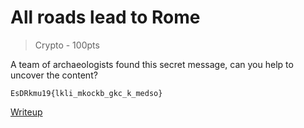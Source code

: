# All roads lead to Rome
> Crypto - 100pts

A team of archaeologists found this secret message, can you help to uncover the content?
```
EsDRkmu19{lkli_mkockb_gkc_k_medso}
```

[Writeup](./writeup.md)